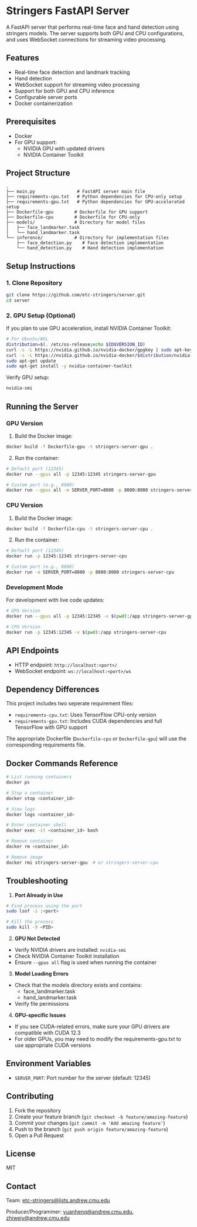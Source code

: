 # Stringers FastAPI Server

A FastAPI server that performs real-time face and hand detection using stringers models. The server supports both GPU and CPU configurations, and uses WebSocket connections for streaming video processing.

## Features

- Real-time face detection and landmark tracking
- Hand detection
- WebSocket support for streaming video processing
- Support for both GPU and CPU inference
- Configurable server ports
- Docker containerization

## Prerequisites

- Docker
- For GPU support:
  - NVIDIA GPU with updated drivers
  - NVIDIA Container Toolkit

## Project Structure

```
.
├── main.py                # FastAPI server main file
├── requirements-cpu.txt   # Python dependencies for CPU-only setup
├── requirements-gpu.txt   # Python dependencies for GPU-accelerated setup
├── Dockerfile-gpu        # Dockerfile for GPU support
├── Dockerfile-cpu        # Dockerfile for CPU-only
├── models/               # Directory for model files
│   ├── face_landmarker.task
│   └── hand_landmarker.task
└── inference/            # Directory for implementation files
    ├── face_detection.py    # Face detection implementation
    └── hand_detection.py    # Hand detection implementation
```

## Setup Instructions

### 1. Clone Repository

```bash
git clone https://github.com/etc-stringers/server.git
cd server
```

### 2. GPU Setup (Optional)

If you plan to use GPU acceleration, install NVIDIA Container Toolkit:

```bash
# For Ubuntu/WSL
distribution=$(. /etc/os-release;echo $ID$VERSION_ID)
curl -s -L https://nvidia.github.io/nvidia-docker/gpgkey | sudo apt-key add -
curl -s -L https://nvidia.github.io/nvidia-docker/$distribution/nvidia-docker.list | sudo tee /etc/apt/sources.list.d/nvidia-docker.list
sudo apt-get update
sudo apt-get install -y nvidia-container-toolkit
```

Verify GPU setup:
```bash
nvidia-smi
```

## Running the Server

### GPU Version

1. Build the Docker image:
```bash
docker build -f Dockerfile-gpu -t stringers-server-gpu .
```

2. Run the container:
```bash
# Default port (12345)
docker run --gpus all -p 12345:12345 stringers-server-gpu

# Custom port (e.g., 8080)
docker run --gpus all -e SERVER_PORT=8080 -p 8080:8080 stringers-server-gpu
```

### CPU Version

1. Build the Docker image:
```bash
docker build -f Dockerfile-cpu -t stringers-server-cpu .
```

2. Run the container:
```bash
# Default port (12345)
docker run -p 12345:12345 stringers-server-cpu

# Custom port (e.g., 8080)
docker run -e SERVER_PORT=8080 -p 8080:8080 stringers-server-cpu
```

### Development Mode

For development with live code updates:

```bash
# GPU Version
docker run --gpus all -p 12345:12345 -v $(pwd):/app stringers-server-gpu

# CPU Version
docker run -p 12345:12345 -v $(pwd):/app stringers-server-cpu
```

## API Endpoints

- HTTP endpoint: `http://localhost:<port>/`
- WebSocket endpoint: `ws://localhost:<port>/ws`

## Dependency Differences
This project includes two seperate requirement files:
- `requirements-cpu.txt`: Uses TensorFlow CPU-only version
- `requirements-gpu.txt`: Includes CUDA dependencies and full TensorFlow with GPU support

The appropriate Dockerfile (`Dockerfile-cpu` or `Dockerfile-gpu`) will use the corresponding requirements file.

## Docker Commands Reference

```bash
# List running containers
docker ps

# Stop a container
docker stop <container_id>

# View logs
docker logs <container_id>

# Enter container shell
docker exec -it <container_id> bash

# Remove container
docker rm <container_id>

# Remove image
docker rmi stringers-server-gpu  # or stringers-server-cpu
```

## Troubleshooting

1. **Port Already in Use**
```bash
# Find process using the port
sudo lsof -i :<port>

# Kill the process
sudo kill -9 <PID>
```

2. **GPU Not Detected**
- Verify NVIDIA drivers are installed: `nvidia-smi`
- Check NVIDIA Container Toolkit installation
- Ensure `--gpus all` flag is used when running the container

3. **Model Loading Errors**
- Check that the models directory exists and contains:
    - face_landmarker.task
    - hand_landmarker.task
- Verify file permissions

4. **GPU-specific Issues**
- If you see CUDA-related errors, make sure your GPU drivers are compatible with CUDA 12.3
- For older GPUs, you may need to modify the requirements-gpu.txt to use appropriate CUDA versions

## Environment Variables

- `SERVER_PORT`: Port number for the server (default: 12345)

## Contributing

1. Fork the repository
2. Create your feature branch (`git checkout -b feature/amazing-feature`)
3. Commit your changes (`git commit -m 'Add amazing feature'`)
4. Push to the branch (`git push origin feature/amazing-feature`)
5. Open a Pull Request

## License

MIT

## Contact

Team: etc-stringers@lists.andrew.cmu.edu

Producer/Programmer: yuanhenq@andrew.cmu.edu, zhiweiy@andrew.cmu.edu

